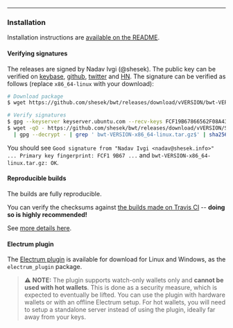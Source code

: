 ------------

### Installation

Installation instructions are [available on the README](https://github.com/shesek/bwt#installation).

#### Verifying signatures

The releases are signed by Nadav Ivgi (@shesek). The public key can be verified on [keybase](https://keybase.io/nadav), [github](https://api.github.com/users/shesek/gpg_keys), [twitter](https://twitter.com/shesek) and [HN](https://news.ycombinator.com/user?id=nadaviv). The signature can be verified as follows (replace `x86_64-linux` with your download):

```bash
# Download package
$ wget https://github.com/shesek/bwt/releases/download/vVERSION/bwt-VERSION-x86_64-linux.tar.gz

# Verify signatures
$ gpg --keyserver keyserver.ubuntu.com --recv-keys FCF19B67866562F08A43AAD681F6104CD0F150FC
$ wget -qO - https://github.com/shesek/bwt/releases/download/vVERSION/SHA256SUMS.asc \
  | gpg --decrypt - | grep ' bwt-VERSION-x86_64-linux.tar.gz$' | sha256sum -c -
```

You should see `Good signature from "Nadav Ivgi <nadav@shesek.info>" ... Primary key fingerprint: FCF1 9B67 ...` and `bwt-VERSION-x86_64-linux.tar.gz: OK`.

#### Reproducible builds

The builds are fully reproducible.

You can verify the checksums against [the builds made on Travis CI](https://travis-ci.org/github/shesek/bwt) -- **doing so is highly recommended!**

See [more details here](https://github.com/shesek/bwt#reproducible-builds).

#### Electrum plugin

The [Electrum plugin](https://github.com/shesek/bwt#electrum-plugin) is available for download for Linux and Windows, as the `electrum_plugin` package.

> ⚠️ **NOTE:** The plugin supports watch-only wallets only and **cannot be used with hot wallets**. This is done as a security measure, which is expected to eventually be lifted. You can use the plugin with hardware wallets or with an offline Electrum setup. For hot wallets, you will need to setup a standalone server instead of using the plugin, ideally far away from your keys.
